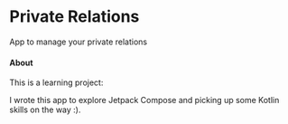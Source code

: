 # Private Relations 
App to manage your private relations


#### About
This is a learning project:

I wrote this app to explore Jetpack Compose and picking up some Kotlin skills on the way :). 
